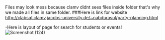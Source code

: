 

Files may look mess because clamv didnt sees files inside folder that's why we made all files in same folder.
###Here is link for website http://clabsql.clamv.jacobs-university.de/~nabdurasul/party-planning.html 


-Here is layout of page for search for students or events!
![Screenshot (124)](https://user-images.githubusercontent.com/71903387/199781583-115a2c9b-81a2-47fc-b103-0cc6fb96e30e.png)

